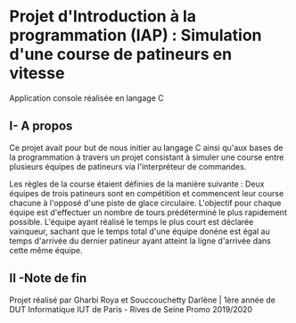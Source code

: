 # Projet d'Introduction à la programmation (IAP) : Simulation d'une course de patineurs en vitesse
Application console réalisée en langage C
##  I- A  propos
Ce projet avait pour but de nous initier au langage C ainsi qu'aux bases de la programmation à travers un projet consistant à simuler une course entre plusieurs équipes de patineurs via l'interpréteur de commandes.

Les règles de la course étaient définies de la manière suivante : Deux équipes de trois patineurs sont en compétition et commencent leur course chacune à l'opposé d'une piste de glace circulaire. L'objectif pour chaque équipe est d'effectuer un nombre de tours prédéterminé le plus rapidement possible. L'équipe ayant réalisé le temps le plus court est déclarée vainqueur, sachant que le temps total d'une équipe donéne est égal au temps d'arrivée du dernier patineur ayant atteint la ligne d'arrivée dans cette même équipe.

## II -Note de fin
Projet réalisé par Gharbi Roya et Souccouchetty Darlène | 1ère année de DUT Informatique
IUT de Paris - Rives de Seine Promo 2019/2020

